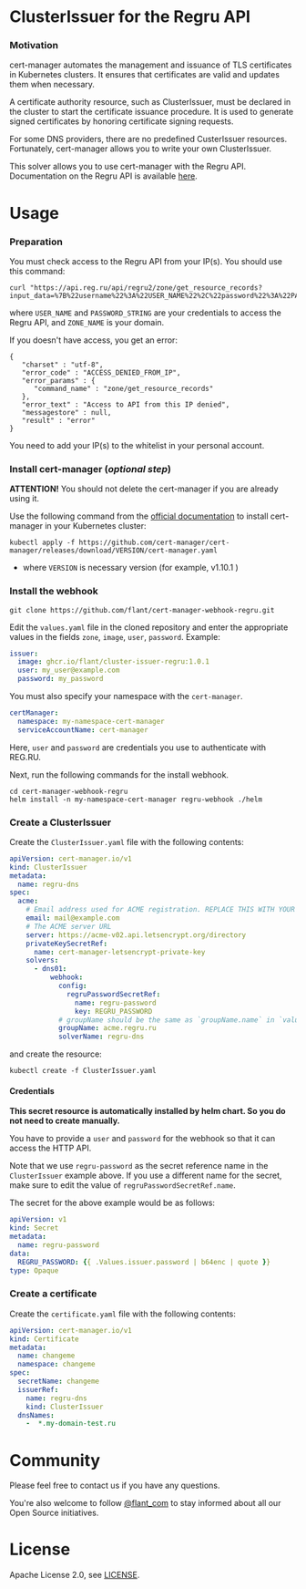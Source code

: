 # ClusterIssuer for the Regru API

### Motivation

cert-manager automates the management and issuance of TLS certificates in Kubernetes clusters. It ensures that certificates are valid and updates them when necessary.

A certificate authority resource, such as ClusterIssuer, must be declared in the cluster to start the certificate issuance procedure. It is used to generate signed certificates by honoring certificate signing requests.

For some DNS providers, there are no predefined CusterIssuer resources. Fortunately, cert-manager allows you to write your own ClusterIssuer.

This solver allows you to use cert-manager with the Regru API. Documentation on the Regru API is available [here](https://www.reg.ru/reseller/api2doc).

# Usage

### Preparation

You must check access to the Regru API from your IP(s). You should use this command:

```shell
curl "https://api.reg.ru/api/regru2/zone/get_resource_records?input_data=%7B%22username%22%3A%22USER_NAME%22%2C%22password%22%3A%22PASSWORD_STRING%22%2C%22domains%22%3A%5B%7B%22dname%22%3A%22ZONE_NAME%22%7D%5D%2C%22output_content_type%22%3A%22plain%22%7D&input_format=json"

```
where `USER_NAME` and `PASSWORD_STRING` are your credentials to access the Regru API, and `ZONE_NAME` is your domain.

If you doesn't have access, you get an error:

```
{
   "charset" : "utf-8",
   "error_code" : "ACCESS_DENIED_FROM_IP",
   "error_params" : {
      "command_name" : "zone/get_resource_records"
   },
   "error_text" : "Access to API from this IP denied",
   "messagestore" : null,
   "result" : "error"
}
```
You need to add your IP(s) to the whitelist in your personal account.

### Install cert-manager (*optional step*)

**ATTENTION!** You should not delete the cert-manager if you are already using it.


Use the following command from the [official documentation](https://cert-manager.io/docs/installation/) to install cert-manager in your Kubernetes cluster:

```shell
kubectl apply -f https://github.com/cert-manager/cert-manager/releases/download/VERSION/cert-manager.yaml
```
*  where `VERSION` is necessary version (for example, v1.10.1 )

### Install the webhook
```shell
git clone https://github.com/flant/cert-manager-webhook-regru.git
```

Edit the `values.yaml` file in the cloned repository and enter the appropriate values in the fields `zone`, `image`, `user`, `password`. Example:
```yaml
issuer:
  image: ghcr.io/flant/cluster-issuer-regru:1.0.1
  user: my_user@example.com
  password: my_password
```

You must also specify your namespace with the `cert-manager`.

```yaml
certManager:
  namespace: my-namespace-cert-manager
  serviceAccountName: cert-manager
```

Here, `user` and `password` are credentials you use to authenticate with REG.RU.

Next, run the following commands for the install webhook.

```shell
cd cert-manager-webhook-regru
helm install -n my-namespace-cert-manager regru-webhook ./helm
```

### Create a ClusterIssuer

Create the `ClusterIssuer.yaml` file with the following contents:
```yaml
apiVersion: cert-manager.io/v1
kind: ClusterIssuer
metadata:
  name: regru-dns
spec:
  acme:
    # Email address used for ACME registration. REPLACE THIS WITH YOUR EMAIL!!!
    email: mail@example.com
    # The ACME server URL
    server: https://acme-v02.api.letsencrypt.org/directory
    privateKeySecretRef:
      name: cert-manager-letsencrypt-private-key
    solvers:
      - dns01:
          webhook:
            config:
              regruPasswordSecretRef:
                name: regru-password
                key: REGRU_PASSWORD
            # groupName should be the same as `groupName.name` in `values.yaml` file.
            groupName: acme.regru.ru
            solverName: regru-dns
```
and create the resource:

```shell
kubectl create -f ClusterIssuer.yaml
```

#### Credentials

**This secret resource is automatically installed by helm chart. So you do not need to create manually.**

You have to provide a `user` and `password` for the webhook so that it can access the HTTP API.

Note that we use `regru-password` as the secret reference name in the `ClusterIssuer` example above. If you use a different name for the secret, make sure to edit the value of `regruPasswordSecretRef.name`.

The secret for the above example would be as follows:
```yaml
apiVersion: v1
kind: Secret
metadata:
  name: regru-password
data:
  REGRU_PASSWORD: {{ .Values.issuer.password | b64enc | quote }}
type: Opaque
```

### Create a certificate

Create the `certificate.yaml` file with the following contents:

```yaml
apiVersion: cert-manager.io/v1
kind: Certificate
metadata:
  name: changeme
  namespace: changeme
spec:
  secretName: changeme
  issuerRef:
    name: regru-dns
    kind: ClusterIssuer
  dnsNames:
    -  *.my-domain-test.ru
```

# Community

Please feel free to contact us if you have any questions.

You're also welcome to follow [@flant_com](https://twitter.com/flant_com) to stay informed about all our Open Source initiatives.

# License

Apache License 2.0, see [LICENSE](LICENSE).
